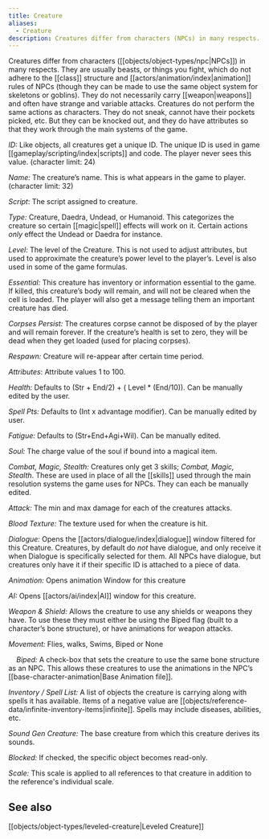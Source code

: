 ```yaml
---
title: Creature
aliases:
  - Creature
description: Creatures differ from characters (NPCs) in many respects. They are usually beasts, or things you fight, which do not adhere to the class structure and animation rules of NPCs
---
```

Creatures differ from characters ([[objects/object-types/npc|NPCs]]) in many respects. They are usually beasts, or things you fight, which do not adhere to the [[class]] structure and [[actors/animation/index|animation]] rules of NPCs (though they can be made to use the same object system for skeletons or goblins). They do not necessarily carry [[weapon|weapons]] and often have strange and variable attacks. Creatures do not perform the same actions as characters. They do not sneak, cannot have their pockets picked, etc. But they can be knocked out, and they do have attributes so that they work through the main systems of the game.

_ID:_ Like objects, all creatures get a unique ID. The unique ID is used in game [[gameplay/scripting/index|scripts]] and code. The player never sees this value. (character limit: 24)

_Name:_ The creature’s name. This is what appears in the game to player. (character limit: 32)

_Script_: The script assigned to creature.

_Type:_ Creature, Daedra, Undead, or Humanoid. This categorizes the creature so certain [[magic|spell]] effects will work on it. Certain actions *only* effect the Undead or Daedra for instance.

_Level:_ The level of the Creature. This is not used to adjust attributes, but used to approximate the creature’s power level to the player’s. Level is also used in some of the game formulas.

_Essential:_ This creature has inventory or information essential to the game. If killed, this creature’s body will remain, and will not be cleared when the cell is loaded. The player will also get a message telling them an important creature has died.

_Corpses Persist:_ The creatures corpse cannot be disposed of by the player and will remain forever. If the creature’s health is set to zero, they will be dead when they get loaded (used for placing corpses).

_Respawn:_ Creature will re-appear after certain time period.

_Attributes_: Attribute values 1 to 100.

_Health:_ Defaults to (Str + End/2) + ( Level \* (End/10)). Can be manually edited by the user.

_Spell Pts:_ Defaults to (Int x advantage modifier). Can be manually edited by user.

_Fatigue:_ Defaults to (Str+End+Agi+Wil). Can be manually edited.

_Soul:_ The charge value of the soul if bound into a magical item.

_Combat, Magic, Stealth:_ Creatures only get 3 skills; _Combat, Magic, Stealth_. These are used in place of all the [[skills]] used through the main resolution systems the game uses for NPCs. They can each be manually edited.

_Attack:_ The min and max damage for each of the creatures attacks.

_Blood Texture:_ The texture used for when the creature is hit.

_Dialogue:_ Opens the [[actors/dialogue/index|dialogue]] window filtered for this Creature. Creatures, by default do *not* have dialogue, and only receive it when Dialogue is specifically selected for them. All NPCs have dialogue, but creatures only have it if their specific ID is attached to a piece of data.

_Animation:_ Opens animation Window for this creature

_AI:_ Opens [[actors/ai/index|AI]] window for this creature.

_Weapon \& Shield:_ Allows the creature to use any shields or weapons they have. To use these they must either be using the Biped flag (built to a character’s bone structure), or have animations for weapon attacks.

_Movement:_ Flies, walks, Swims, Biped or None

&nbsp; &nbsp; _Biped:_ A check-box that sets the creature to use the same bone structure as an NPC. This allows these creatures to use the animations in the NPC’s [[base-character-animation|Base Animation file]].

_Inventory / Spell List:_ A list of objects the creature is carrying along with spells it has available. Items of a negative value are [[objects/reference-data/infinite-inventory-items|infinite]]. Spells may include diseases, abilities, etc.

_Sound Gen Creature:_ The base creature from which this creature derives its sounds.

_Blocked:_ If checked, the specific object becomes read-only.

_Scale:_ This scale is applied to all references to that creature in addition to the reference's individual scale.

## See also  
[[objects/object-types/leveled-creature|Leveled Creature]]  
